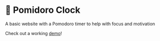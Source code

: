 # 🍅 Pomidoro Clock

A basic website with a Pomodoro timer to help with focus and motivation

Check out a working [demo](https://pomidoroclock.netlify.app)!
